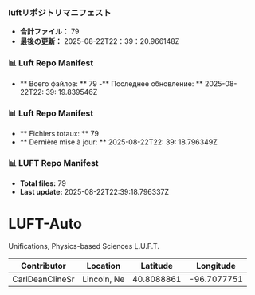 <!-- LUFT_MANIFEST_JA START -->
### luftリポジトリマニフェスト

-  **合計ファイル：** 79
-  **最後の更新：** 2025-08-22T22：39：20.966148Z
<!-- LUFT_MANIFEST_JA END -->

<!-- LUFT_MANIFEST_RU START -->
### 📊 Luft Repo Manifest

- ** Всего файлов: ** 79
-** Последнее обновление: ** 2025-08-22T22: 39: 19.839546Z
<!-- LUFT_MANIFEST_RU END -->

<!-- LUFT_MANIFEST_FR START -->
### 📊 Luft Repo Manifest

- ** Fichiers totaux: ** 79
- ** Dernière mise à jour: ** 2025-08-22T22: 39: 18.796349Z
<!-- LUFT_MANIFEST_FR END -->

<!-- LUFT_MANIFEST_EN START -->
### 📊 LUFT Repo Manifest

- **Total files:** 79
- **Last update:** 2025-08-22T22:39:18.796337Z

<!-- LUFT_MANIFEST_EN END -->

# LUFT-Auto
Unifications, Physics-based Sciences L.U.F.T.

<!-- LUFT_CONTRIBUTOR_MAP START -->
| Contributor | Location | Latitude | Longitude |
|-------------|----------|----------|-----------|
| CarlDeanClineSr | Lincoln, Ne | 40.8088861 | -96.7077751 |

<!-- LUFT_CONTRIBUTOR_MAP END -->
